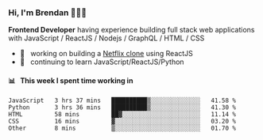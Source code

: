 ### Hi, I'm Brendan 👨🏻‍💻

<b>Frontend Developer</b> having experience building full stack web applications with JavaScript / ReactJS / Nodejs / GraphQL / HTML / CSS</p>

 - 🚀 	&nbsp; working on building a [Netflix clone](https://github.com/brendantfinn/netflix-clone) using ReactJS
 - 🌱 	&nbsp; continuing to learn JavaScript/ReactJS/Python

 
 
#### 📊 	&nbsp; This week I spent time working in
<!--START_SECTION:waka-->
```text
JavaScript   3 hrs 37 mins   ██████████▒░░░░░░░░░░░░░░   41.58 % 
Python       3 hrs 36 mins   ██████████▒░░░░░░░░░░░░░░   41.30 % 
HTML         58 mins         ██▓░░░░░░░░░░░░░░░░░░░░░░   11.14 % 
CSS          16 mins         ▓░░░░░░░░░░░░░░░░░░░░░░░░   03.20 % 
Other        8 mins          ▒░░░░░░░░░░░░░░░░░░░░░░░░   01.70 % 
```
<!--END_SECTION:waka-->
